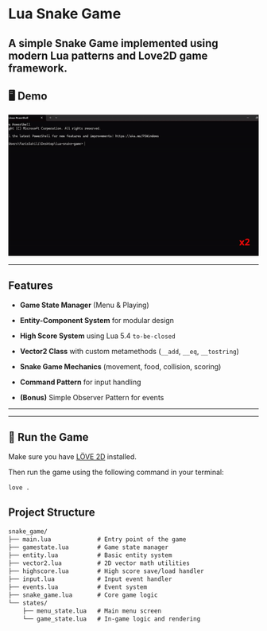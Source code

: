 #  Lua Snake Game

A simple Snake Game implemented using **modern Lua patterns** and **Love2D** game framework.
---

## 🖥️ Demo

![Demo](states/lueSnake-gif.gif)

---

##  Features

-  **Game State Manager** (Menu & Playing)

-  **Entity-Component System** for modular design

-  **High Score System** using Lua 5.4 `to-be-closed`

-  **Vector2 Class** with custom metamethods (`__add`, `__eq`, `__tostring`)

-  **Snake Game Mechanics** (movement, food, collision, scoring)

-  **Command Pattern** for input handling

-  **(Bonus)** Simple Observer Pattern for events

---



---

## 🚀 Run the Game

Make sure you have [LÖVE 2D](https://love2d.org/) installed.

Then run the game using the following command in your terminal:

```bash
love .
```

##  Project Structure

```
snake_game/
├── main.lua             # Entry point of the game
├── gamestate.lua        # Game state manager
├── entity.lua           # Basic entity system
├── vector2.lua          # 2D vector math utilities
├── highscore.lua        # High score save/load handler
├── input.lua            # Input event handler
├── events.lua           # Event system 
├── snake_game.lua       # Core game logic
└── states/
    ├── menu_state.lua   # Main menu screen
    └── game_state.lua   # In-game logic and rendering
```
